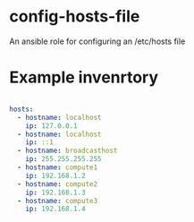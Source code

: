 # config-hosts-file
An ansible role for configuring an /etc/hosts file

# Example invenrtory

```yaml

hosts:
  - hostname: localhost
    ip: 127.0.0.1
  - hostname: localhost
    ip: ::1
  - hostname: broadcasthost
    ip: 255.255.255.255
  - hostname: compute1
    ip: 192.168.1.2
  - hostname: compute2
    ip: 192.168.1.3
  - hostname: compute3
    ip: 192.168.1.4

```
